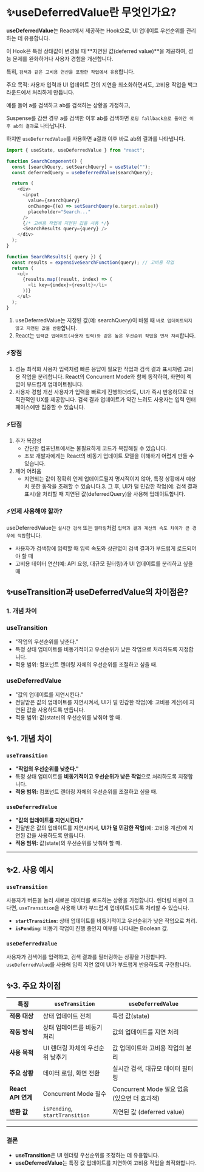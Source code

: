 # ✨useDeferredValue란 무엇인가요?

**useDeferredValue**는 React에서 제공하는 Hook으로, UI 업데이트 우선순위를 관리하는 데 유용합니다.

이 Hook은 특정 상태값이 변경될 때 **지연된 값(deferred value)**을 제공하여, 성능 문제를 완화하거나 사용자 경험을 개선합니다.

특히, `검색과 같은 고비용 연산을 포함한 작업에서 유용`합니다.

주요 목적: 사용자 입력과 UI 업데이트 간의 지연을 최소화하면서도, 고비용 작업을 백그라운드에서 처리하게 만듭니다.

예를 들어 a를 검색하고 ab를 검색하는 상황을 가정하고,

Suspense를 감싼 경우 a를 검색한 이후 ab를 검색하면 `로딩 fallback으로 돌아간 이후 ab의 결과`로 나타납니다.

하지만 `useDeferredValue`를 사용하면 a결과 이후 바로 ab의 결과를 나타냅니다.

```js
import { useState, useDeferredValue } from "react";

function SearchComponent() {
  const [searchQuery, setSearchQuery] = useState("");
  const deferredQuery = useDeferredValue(searchQuery);

  return (
    <div>
      <input
        value={searchQuery}
        onChange={(e) => setSearchQuery(e.target.value)}
        placeholder="Search..."
      />
      {/* 고비용 작업에 지연된 값을 사용 */}
      <SearchResults query={query} />
    </div>
  );
}

function SearchResults({ query }) {
  const results = expensiveSearchFunction(query); // 고비용 작업
  return (
    <ul>
      {results.map((result, index) => (
        <li key={index}>{result}</li>
      ))}
    </ul>
  );
}
```

1. useDeferredValue는 지정된 값(예: searchQuery)이 바뀔 때 `바로 업데이트되지 않고 지연된 값을 반환`합니다.
2. React는 `입력값 업데이트(사용자 입력)와 같은 높은 우선순위 작업을 먼저 처리`합니다.

### ⚡장점

1. 성능 최적화
   사용자 입력처럼 빠른 응답이 필요한 작업과 검색 결과 표시처럼 고비용 작업을 분리합니다.
   React의 Concurrent Mode와 함께 동작하여, 화면이 렉 없이 부드럽게 업데이트됩니다.
2. 사용자 경험 개선
   사용자가 입력을 빠르게 진행하더라도, UI가 즉시 반응하므로 더 직관적인 UX를 제공합니다.
   검색 결과 업데이트가 약간 느려도 사용자는 입력 인터페이스에만 집중할 수 있습니다.

### ⚡단점

1. 추가 복잡성
   - 간단한 컴포넌트에서는 불필요하게 코드가 복잡해질 수 있습니다.
   - 초보 개발자에게는 React의 비동기 업데이트 모델을 이해하기 어렵게 만들 수 있습니다.
2. 제어 어려움
   - 지연되는 값이 정확히 언제 업데이트될지 명시적이지 않아, 특정 상황에서 예상치 못한 동작을 초래할 수 있습니다.3. 그 후, UI가 덜 민감한 작업(예: 검색 결과 표시)을 처리할 때 지연된 값(deferredQuery)을 사용해 업데이트합니다.

### ⚡언제 사용해야 할까?

useDeferredValue는 `실시간 검색` 또는 `필터링`처럼 `입력과 결과 계산의 속도 차이가 큰 경우에 적합`합니다.

- 사용자가 검색창에 입력할 때 입력 속도와 상관없이 검색 결과가 부드럽게 로드되어야 할 때
- 고비용 데이터 연산(예: API 요청, 대규모 필터링)과 UI 업데이트를 분리하고 싶을 때

## ✨useTransition과 useDeferredValue의 차이점은?

### 1. 개념 차이

### useTransition

- "작업의 우선순위를 낮춘다."
- 특정 상태 업데이트를 비동기적이고 우선순위가 낮은 작업으로 처리하도록 지정합니다.
- 적용 범위: 컴포넌트 렌더링 자체의 우선순위를 조절하고 싶을 때.

### useDeferredValue

- "값의 업데이트를 지연시킨다."
- 전달받은 값의 업데이트를 지연시켜서, UI가 덜 민감한 작업(예: 고비용 계산)에 지연된 값을 사용하도록 만듭니다.
- 적용 범위: 값(state)의 우선순위를 낮춰야 할 때.

## ✨**1. 개념 차이**

### **`useTransition`**

- **"작업의 우선순위를 낮춘다."**
- 특정 상태 업데이트를 **비동기적이고 우선순위가 낮은 작업**으로 처리하도록 지정합니다.
- **적용 범위:** 컴포넌트 렌더링 자체의 우선순위를 조절하고 싶을 때.

### **`useDeferredValue`**

- **"값의 업데이트를 지연시킨다."**
- 전달받은 값의 업데이트를 지연시켜서, **UI가 덜 민감한 작업**(예: 고비용 계산)에 지연된 값을 사용하도록 만듭니다.
- **적용 범위:** 값(state)의 우선순위를 낮춰야 할 때.

---

## ✨**2. 사용 예시**

### **`useTransition`**

사용자가 버튼을 눌러 새로운 데이터를 로드하는 상황을 가정합니다. 렌더링 비용이 크다면, `useTransition`을 사용해 UI가 부드럽게 업데이트되도록 처리할 수 있습니다.

- **`startTransition`:** 상태 업데이트를 비동기적이고 우선순위가 낮은 작업으로 처리.
- **`isPending`:** 비동기 작업이 진행 중인지 여부를 나타내는 Boolean 값.

### **`useDeferredValue`**

사용자가 검색어를 입력하고, 검색 결과를 필터링하는 상황을 가정합니다. `useDeferredValue`를 사용해 입력 지연 없이 UI가 부드럽게 반응하도록 구현합니다.

## ✨**3. 주요 차이점**

| **특징**           | **`useTransition`**              | **`useDeferredValue`**                       |
| ------------------ | -------------------------------- | -------------------------------------------- |
| **적용 대상**      | 상태 업데이트 전체               | 특정 값(state)                               |
| **작동 방식**      | 상태 업데이트를 비동기 처리      | 값의 업데이트를 지연 처리                    |
| **사용 목적**      | UI 렌더링 자체의 우선순위 낮추기 | 값 업데이트와 고비용 작업의 분리             |
| **주요 상황**      | 데이터 로딩, 화면 전환           | 실시간 검색, 대규모 데이터 필터링            |
| **React API 연계** | Concurrent Mode 필수             | Concurrent Mode 필요 없음 (있으면 더 효과적) |
| **반환 값**        | `isPending`, `startTransition`   | 지연된 값 (deferred value)                   |

---

### 결론

- **useTransition**은 UI 렌더링 우선순위를 조정하는 데 유용합니다.
- **useDeferredValue**는 특정 값 업데이트를 지연하여 고비용 작업을 최적화합니다.
